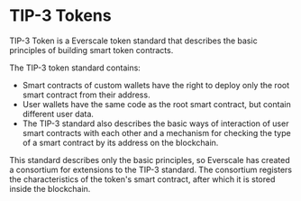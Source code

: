 # TIP-3 Tokens

TIP-3 Token is a Everscale token standard that describes the basic principles of building smart token contracts.

The TIP-3 token standard contains:

* Smart contracts of custom wallets have the right to deploy only the root smart contract from their address.
* User wallets have the same code as the root smart contract, but contain different user data.
* The TIP-3 standard also describes the basic ways of interaction of user smart contracts with each other and a mechanism for checking the type of a smart contract by its address on the blockchain.

This standard describes only the basic principles, so Everscale has created a consortium for extensions to the TIP-3 standard. The consortium registers the characteristics of the token's smart contract, after which it is stored inside the blockchain.

